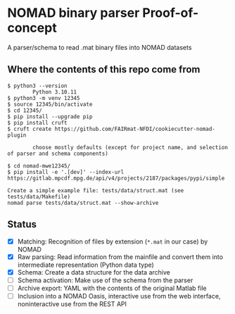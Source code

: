 # NOMAD binary parser Proof-of-concept

A parser/schema to read .mat binary files into NOMAD datasets 

## Where the contents of this repo come from

```
$ python3 --version
        Python 3.10.11
$ python3 -m venv 12345
$ source 12345/bin/activate
$ cd 12345/
$ pip install --upgrade pip
$ pip install cruft
$ cruft create https://github.com/FAIRmat-NFDI/cookiecutter-nomad-plugin

        choose mostly defaults (except for project name, and selection of parser and schema components)

$ cd nomad-mwe12345/        
$ pip install -e '.[dev]' --index-url https://gitlab.mpcdf.mpg.de/api/v4/projects/2187/packages/pypi/simple

Create a simple example file: tests/data/struct.mat (see tests/data/Makefile)
nomad parse tests/data/struct.mat --show-archive
```

## Status

- [x] Matching: Recognition of files by extension (`*.mat` in our case) by NOMAD
- [x] Raw parsing: Read information from the mainfile and convert them into intermediate representation (Python data type)
- [x] Schema: Create a data structure for the data archive
- [ ] Schema activation: Make use of the schema from the parser
- [ ] Archive export: YAML with the contents of the original Matlab file
- [ ] Inclusion into a NOMAD Oasis, interactive use from the web interface, noninteractive use from the REST API
